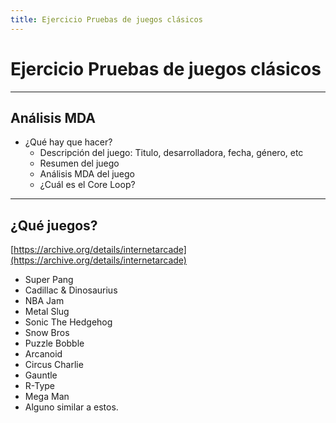 ```yaml
---
title: Ejercicio Pruebas de juegos clásicos
---
```


# Ejercicio Pruebas de juegos clásicos

---

## Análisis MDA

- ¿Qué hay que hacer?
    - Descripción del juego: Titulo, desarrolladora, fecha, género, etc
    - Resumen del juego
    - Análisis MDA del juego
    - ¿Cuál es el Core Loop?


---

## ¿Qué juegos?

[https://archive.org/details/internetarcade](https://archive.org/details/internetarcade)

- Super Pang
- Cadillac & Dinosaurius
- NBA Jam
- Metal Slug
- Sonic The Hedgehog
- Snow Bros
- Puzzle Bobble
- Arcanoid
- Circus Charlie
- Gauntle
- R-Type
- Mega Man
- Alguno similar a estos.